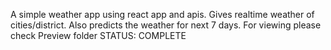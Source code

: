 A simple weather app using react app and apis. 
Gives realtime weather of cities/district. 
Also predicts the weather for next 7 days.
For viewing please check Preview folder
STATUS: COMPLETE
